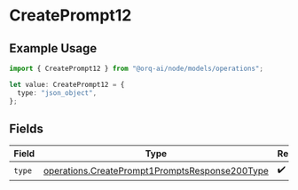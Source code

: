 # CreatePrompt12

## Example Usage

```typescript
import { CreatePrompt12 } from "@orq-ai/node/models/operations";

let value: CreatePrompt12 = {
  type: "json_object",
};
```

## Fields

| Field                                                                                                            | Type                                                                                                             | Required                                                                                                         | Description                                                                                                      |
| ---------------------------------------------------------------------------------------------------------------- | ---------------------------------------------------------------------------------------------------------------- | ---------------------------------------------------------------------------------------------------------------- | ---------------------------------------------------------------------------------------------------------------- |
| `type`                                                                                                           | [operations.CreatePrompt1PromptsResponse200Type](../../models/operations/createprompt1promptsresponse200type.md) | :heavy_check_mark:                                                                                               | N/A                                                                                                              |